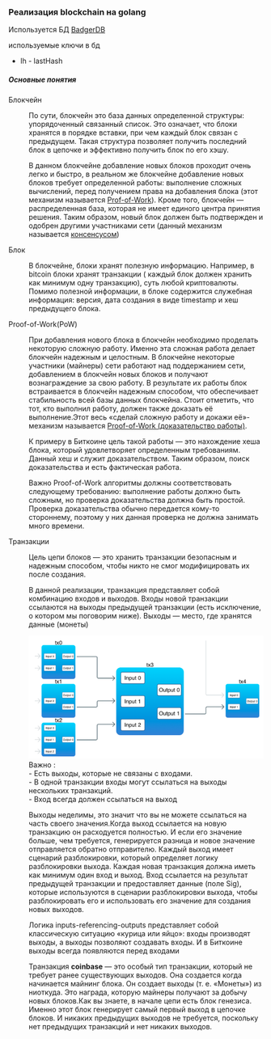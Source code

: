 ### Реализация blockchain на golang

Используется БД <a href="https://github.com/dgraph-io/badger" >BadgerDB</a>

используемые ключи в бд
* lh - lastHash


##### Основные понятия

<dl>
  <dt>Блокчейн</dt>
  <dd>
    <p>
По сути, блокчейн это база данных определенной структуры: упорядоченный связанный список. 
Это означает, что блоки хранятся в порядке вставки, при чем каждый блок связан с предыдущем.
Такая структура позволяет получить последний блок в цепочке и эффективно получить
блок по его хэшу.
    </p>
    <p>
В данном блокчейне добавление новых блоков проходит очень легко и быстро, в реальном же
блокчейне добавление новых блоков требует определенной работы: выполнение сложных вычислений,
перед получением права на добавления блока (этот механизм называется <u>Prof-of-Work</u>).
Кроме того, блокчейн — распределенная база, которая не имеет единого центра принятия решения.
Таким образом, новый блок должен быть подтвержден и одобрен другими участниками сети
(данный механизм называется <u>консенсусом</u>)
    </p>
  </dd>
  <dt>Блок</dt>
  <dd>
    <p>
В блокчейне, блоки хранят полезную информацию. Например, в bitcoin блоки хранят транзакции (
каждый блок должен хранить как минимум одну транзакцию),
суть любой криптовалюты. Помимо полезной информации, в блоке содержится служебная информация:
версия, дата создания в виде timestamp и хеш предыдущего блока.
    </p>
  </dd>
  <dt>Proof-of-Work(PoW)</dt>
  <dd>
    <p>
    При добавления нового блока в блокчейн необходимо проделать некоторую сложную работу.
Именно эта сложная работа делает блокчейн надежным и целостным. В блокчейне некоторые
участники (майнеры) сети работают над поддержанием сети, добавлением в блокчейн новых
блоков и получают вознаграждение за свою работу. В результате их работы блок встраивается
в блокчейн надежным способом, что обеспечивает стабильность всей базы данных блокчейна.
Стоит отметить, что тот, кто выполнил работу, должен также доказать её выполнение.Этот
весь «сделай сложную работу и докажи её»-механизм называется <u>Proof-of-Work (доказательство работы)</u>.
    </p>
    <p>
К примеру в Биткоине цель такой работы — это нахождение хеша блока, который удовлетворяет
определенным требованиям. Данный хеш и служит доказательством. Таким образом, поиск 
доказательства и есть фактическая работа.
    </p>
    <p>
Важно Proof-of-Work алгоритмы должны соответствовать следующему требованию: выполнение
работы должно быть сложным, но проверка доказательства должна быть простой.
Проверка доказательства обычно передается кому-то стороннему, поэтому у них данная 
проверка не должна занимать много времени.
    </p>
  </dd>
 <dt>Транзакции</dt>
  <dd>
    <p>
Цель цепи блоков — это хранить транзакции безопасным и надежным способом, чтобы никто не смог
модифицировать их после создания.
    </p>
    <p>
    В данной реализации, транзакция представляет собой комбинацию входов и выходов.
    Входы новой транзакции ссылаются на выходы предыдущей транзакции (есть
исключение, о котором мы поговорим ниже). Выходы — место, где хранятся данные (монеты)
    </p>
<img src="./docs/transaction.png" alt="">
Важно : <br>
- Есть выходы, которые не связаны с входами. <br>
- В одной транзакции входы могут ссылаться на выходы нескольких транзакций. <br>
- Вход всегда должен ссылаться на выход <br>
<p>
Выходы неделимы, это значит что вы не можете ссылаться на часть своего значения.Когда
выход ссылается на новую транзакцию он расходуется полностью. И если его значение больше,
 чем требуется, генерируется разница и новое значение отправляется обратно отправителю.
 Каждый выход имеет сценарий разблокировки, который определяет логику разблокировки выхода.
Каждая новая транзакция должна иметь как минимум один вход и выход. Вход ссылается
на результат предыдущей транзакции и предоставляет данные (поле Sig), которые
используются в сценарии разблокировки выхода, чтобы разблокировать его и использовать
его значение для создания новых выходов.
</p>
<p>
 Логика inputs-referencing-outputs представляет собой классическую ситуацию
«курица или яйцо»: входы производят выходы, а выходы позволяют создавать входы.
И в Биткоине выходы всегда появляются перед входами
</p>
<p>
Транзакция <b>coinbase</b> — это особый тип транзакции, который не требует ранее существующих выходов.
Она создается когда начинается майнинг блока. Он создает выходы (т. е. «Монеты») из ниоткуда.
Это награда, которую майнеры получают за добычу новых блоков.Как вы знаете, в начале цепи есть блок генезиса.
Именно этот блок генерирует самый первый выход в цепочке блоков. И никаких предыдущих
выходов не требуется, поскольку нет предыдущих транзакций и нет никаких выходов.
</p>
</dd>
</dl>
 